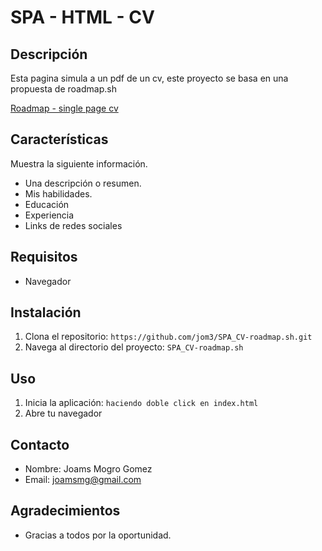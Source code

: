# SPA - HTML - CV

## Descripción
Esta pagina simula a un pdf de un cv, este proyecto se basa en una propuesta de roadmap.sh

[Roadmap - single page cv](https://roadmap.sh/projects/single-page-cv)

## Características

Muestra la siguiente información.
- Una descripción o resumen.
- Mis habilidades.
- Educación
- Experiencia
- Links de redes sociales

## Requisitos
- Navegador

## Instalación
1. Clona el repositorio: `https://github.com/jom3/SPA_CV-roadmap.sh.git`
2. Navega al directorio del proyecto: `SPA_CV-roadmap.sh`

## Uso
1. Inicia la aplicación: `haciendo doble click en index.html`
2. Abre tu navegador

## Contacto
- Nombre: Joams Mogro Gomez
- Email: joamsmg@gmail.com

## Agradecimientos
- Gracias a todos por la oportunidad.
